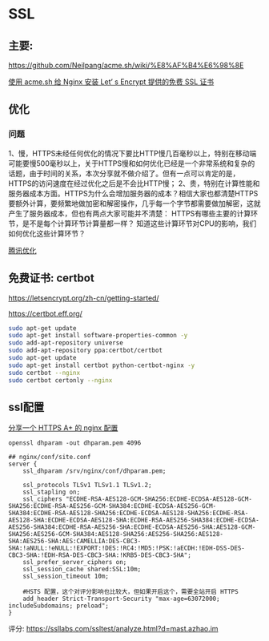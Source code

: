 # SSL

## 主要:

https://github.com/Neilpang/acme.sh/wiki/%E8%AF%B4%E6%98%8E

[使用 acme.sh 给 Nginx 安装 Let’ s Encrypt 提供的免费 SSL 证书](https://ruby-china.org/topics/31983)

## 优化

### 问题

1、慢，HTTPS未经任何优化的情况下要比HTTP慢几百毫秒以上，特别在移动端可能要慢500毫秒以上，关于HTTPS慢和如何优化已经是一个非常系统和复杂的话题，由于时间的关系，本次分享就不做介绍了。但有一点可以肯定的是，HTTPS的访问速度在经过优化之后是不会比HTTP慢；
2、贵，特别在计算性能和服务器成本方面。HTTPS为什么会增加服务器的成本？相信大家也都清楚HTTPS要额外计算，要频繁地做加密和解密操作，几乎每一个字节都需要做加解密，这就产生了服务器成本，但也有两点大家可能并不清楚：
HTTPS有哪些主要的计算环节，是不是每个计算环节计算量都一样？
知道这些计算环节对CPU的影响，我们如何优化这些计算环节？

[腾讯优化](http://mp.weixin.qq.com/s?__biz=MjM5MDE0Mjc4MA==&mid=2650995461&idx=1&sn=ff45463bbf862517761c17887ef3fd2d&chksm=bdbf03568ac88a40072d5f4e6706ad102cd33abe68db4eb88a85d2180f65fab5a59ea8debe06&scene=21#wechat_redirect)

## 免费证书: certbot

<https://letsencrypt.org/zh-cn/getting-started/>

<https://certbot.eff.org/>

```bash
sudo apt-get update
sudo apt-get install software-properties-common -y
sudo add-apt-repository universe
sudo add-apt-repository ppa:certbot/certbot
sudo apt-get update
sudo apt-get install certbot python-certbot-nginx -y
sudo certbot --nginx
sudo certbot certonly --nginx
```

## ssl配置

[分享一个 HTTPS A+ 的 nginx 配置](https://www.textarea.com/zhicheng/fenxiang-yige-https-a-di-nginx-peizhi-320/)

`openssl dhparam -out dhparam.pem 4096`

```config
## nginx/conf/site.conf
server {
    ssl_dhparam /srv/nginx/conf/dhparam.pem;

    ssl_protocols TLSv1 TLSv1.1 TLSv1.2;
    ssl_stapling on;
    ssl_ciphers "ECDHE-RSA-AES128-GCM-SHA256:ECDHE-ECDSA-AES128-GCM-SHA256:ECDHE-RSA-AES256-GCM-SHA384:ECDHE-ECDSA-AES256-GCM-SHA384:ECDHE-RSA-AES128-SHA256:ECDHE-ECDSA-AES128-SHA256:ECDHE-RSA-AES128-SHA:ECDHE-ECDSA-AES128-SHA:ECDHE-RSA-AES256-SHA384:ECDHE-ECDSA-AES256-SHA384:ECDHE-RSA-AES256-SHA:ECDHE-ECDSA-AES256-SHA:AES128-GCM-SHA256:AES256-GCM-SHA384:AES128-SHA256:AES256-SHA256:AES128-SHA:AES256-SHA:AES:CAMELLIA:DES-CBC3-SHA:!aNULL:!eNULL:!EXPORT:!DES:!RC4:!MD5:!PSK:!aECDH:!EDH-DSS-DES-CBC3-SHA:!EDH-RSA-DES-CBC3-SHA:!KRB5-DES-CBC3-SHA";
    ssl_prefer_server_ciphers on;
    ssl_session_cache shared:SSL:10m;
    ssl_session_timeout 10m;

    #HSTS 配置，这个对评分影响也比较大，但如果开启这个，需要全站开启 HTTPS
    add_header Strict-Transport-Security "max-age=63072000; includeSubdomains; preload";
}
```

评分:
https://ssllabs.com/ssltest/analyze.html?d=mast.azhao.im
